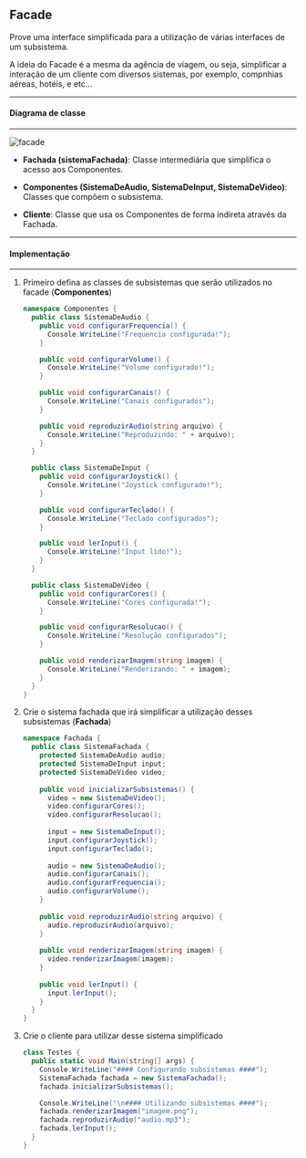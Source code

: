 ## Facade

Prove uma interface simplificada para a utilização de várias interfaces de um subsistema.

A ideia do Facade é a mesma da agência de viagem, ou seja, simplificar a interação de um cliente com diversos sistemas, por exemplo, compnhias
aéreas, hotéis, e etc...

***
#### Diagrama de classe
***

![facade](https://cloud.githubusercontent.com/assets/14116020/26187299/408e468a-3b6e-11e7-9b70-7dfcd5c1d063.png)

* **Fachada (sistemaFachada)**: Classe intermediária que simplifica o acesso aos Componentes.

* **Componentes (SistemaDeAudio, SistemaDeInput, SistemaDeVideo)**: Classes que compõem o subsistema.

* **Cliente**: Classe que usa os Componentes de forma indireta através da Fachada.

***
#### Implementação
***

1. Primeiro defina as classes de subsistemas que serão utilizados no facade (**Componentes**)

    ```c#
    namespace Componentes {
      public class SistemaDeAudio {
        public void configurarFrequencia() {
          Console.WriteLine("Frequencia configurada!");
        }
    
        public void configurarVolume() {
          Console.WriteLine("Volume configurado!");
        }
    
        public void configurarCanais() {
          Console.WriteLine("Canais configurados");
        }
    
        public void reproduzirAudio(string arquivo) {
          Console.WriteLine("Reproduzindo: " + arquivo);
        }
      }
    
      public class SistemaDeInput {
        public void configurarJoystick() {
          Console.WriteLine("Joystick configurado!");
        }
    
        public void configurarTeclado() {
          Console.WriteLine("Teclado configurados");
        }
    
        public void lerInput() {
          Console.WriteLine("Input lido!");
        }
      }
    
      public class SistemaDeVideo {
        public void configurarCores() {
          Console.WriteLine("Cores configurada!");
        }
    
        public void configurarResolucao() {
          Console.WriteLine("Resolução configurados");
        }
    
        public void renderizarImagem(string imagem) {
          Console.WriteLine("Renderizando: " + imagem);
        }
      }
    }
    ```

2. Crie o sistema fachada que irá simplificar a utilização desses subsistemas (**Fachada**)

    ```c#
    namespace Fachada {
      public class SistemaFachada {
        protected SistemaDeAudio audio;
        protected SistemaDeInput input;
        protected SistemaDeVideo video;
      
        public void inicializarSubsistemas() {
          video = new SistemaDeVideo();
          video.configurarCores();
          video.configurarResolucao();
      
          input = new SistemaDeInput();
          input.configurarJoystick();
          input.configurarTeclado();
      
          audio = new SistemaDeAudio();
          audio.configurarCanais();
          audio.configurarFrequencia();
          audio.configurarVolume();
        }
      
        public void reproduzirAudio(string arquivo) {
          audio.reproduzirAudio(arquivo);
        }
      
        public void renderizarImagem(string imagem) {
          video.renderizarImagem(imagem);
        }
      
        public void lerInput() {
          input.lerInput();
        }
      }
    }
    ```

3. Crie o cliente para utilizar desse sistema simplificado

    ```c#
    class Testes {
      public static void Main(string[] args) {
        Console.WriteLine("#### Configurando subsistemas ####");
        SistemaFachada fachada = new SistemaFachada();
        fachada.inicializarSubsistemas();
    
        Console.WriteLine("\n#### Utilizando subsistemas ####");
        fachada.renderizarImagem("imagem.png");
        fachada.reproduzirAudio("audio.mp3");
        fachada.lerInput();
      }
    }
    ```
